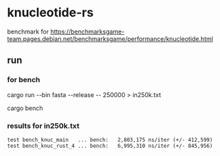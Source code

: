 # knucleotide-rs
benchmark for https://benchmarksgame-team.pages.debian.net/benchmarksgame/performance/knucleotide.html

## run

### for bench
cargo run --bin fasta --release -- 250000 > in250k.txt

cargo bench

### results for in250k.txt
```
test bench_knuc_main   ... bench:   2,803,175 ns/iter (+/- 412,599)
test bench_knuc_rust_4 ... bench:   6,995,310 ns/iter (+/- 845,956)
```
